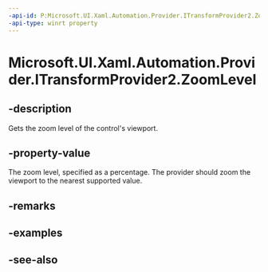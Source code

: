 ```yaml
---
-api-id: P:Microsoft.UI.Xaml.Automation.Provider.ITransformProvider2.ZoomLevel
-api-type: winrt property
---
```


<!-- Property syntax
public double ZoomLevel { get; }
-->

# Microsoft.UI.Xaml.Automation.Provider.ITransformProvider2.ZoomLevel

## -description
Gets the zoom level of the control's viewport.

## -property-value
The zoom level, specified as a percentage. The provider should zoom the viewport to the nearest supported value.

## -remarks

## -examples

## -see-also
